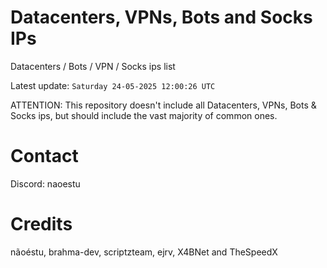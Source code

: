 # Datacenters, VPNs, Bots and Socks IPs
 
Datacenters / Bots / VPN / Socks ips list

Latest update: `Saturday 24-05-2025 12:00:26 UTC` 

ATTENTION: This repository doesn't include all Datacenters, VPNs, Bots & Socks ips, 
but should include the vast majority of common ones.

# Contact
Discord: naoestu

# Credits
nãoéstu, brahma-dev, scriptzteam, ejrv, X4BNet and TheSpeedX
